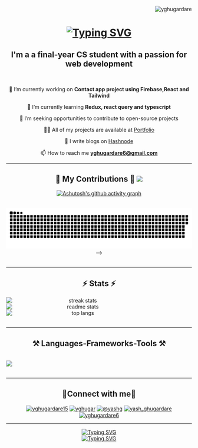 <p align="right"> <img src="https://komarev.com/ghpvc/?username=yghugardare&label=Profile%20views&color=0e75b6&style=flat" alt="yghugardare" /> </p>

<h1 align="center">
    <a href="https://git.io/typing-svg"><img src="https://readme-typing-svg.demolab.com?font=Press+Start+2P&size=18&pause=1000&color=0CE555&background=1A2421&center=true&vCenter=true&width=650&height=60&lines=Hello%2Cthere+fellow+%3CDevelopers%2F%3E!;I'm+Yash+Ghugardare!+%F0%9F%99%8B%E2%80%8D%E2%99%82%EF%B8%8F+%F0%9F%91%8B" alt="Typing SVG" /></a>
</h1>
<h2 align="center">I'm a a final-year CS student with a passion for web development</h2>
<br/>
<div align="center" justify="center" >
    
 🔭 I’m currently working on **Contact app project using Firebase,React and Tailwind**

 🌱 I’m currently learning **Redux, react query and typescript**

 👯 I’m seeking opportunities to contribute to open-source projects

 👨‍💻 All of my projects are available at [Portfolio](https://yghugardare.github.io/YashPortfolio/)

 📝 I write blogs on [Hashnode](https://yash-ghugardare-blogs.hashnode.dev/)

 📫 How to reach me **yghugardare6@gmail.com**
</div>
<hr/>
<div align="center">
  <h2>🐍 My Contributions 🐍  <img src="https://media.giphy.com/media/cmOBZdewjfLzV9NQiH/giphy.gif" width="58" /> </h2>
  <p><a href="https://github.com/ashutosh00710/github-readme-activity-graph"><img src="https://github-readme-activity-graph.vercel.app/graph?username=yghugardare&amp;theme=react-dark" alt="Ashutosh&#39;s github activity graph"></a></p>
    <br/>
  <img alt="snake eating my contributions" src="https://raw.githubusercontent.com/yghugardare/yghugardare/output/github-contribution-grid-snake.svg" /
  
<!--     <img alt="contribution" src ="https://github.com/yghugardare/yghugardare/assets/117991996/85b364c8-3fe9-422e-9298-49ce1e008eff"> -->
</div>

</div>
<br/>
<hr/>
<h2 align="center">⚡ Stats ⚡</h2>
<div align="center" style="display:grid;">
  <img  width="400"  src="https://streak-stats.demolab.com/?user=yghugardare&count_private=true&theme=react&border_radius=10" alt="streak stats"/> 
  <img  width="400"  src="https://github-readme-stats-salesp07.vercel.app/api?username=yghugardare&count_private=true&show_icons=true&theme=react&rank_icon=github&border_radius=10" alt="readme stats" />
<img  width="400"  src="https://github-readme-stats-salesp07.vercel.app/api/top-langs/?username=yghugardare&hide=HTML&langs_count=8&layout=compact&theme=react&border_radius=10&size_weight=0.5&count_weight=0.5&exclude_repo=github-readme-stats" alt="top langs" />
  </div>
<br/>
<hr/>
<h2 align="center">⚒️ Languages-Frameworks-Tools ⚒️</h2>
<br/>
<div align="center" style="display:grid;grid-template-colums:auto">
    <img src="https://skillicons.dev/icons?i=html,css,js,react,redux,styledcomponents,tailwind,mui,nodejs,express,firebase,mongodb,nextjs,git,github,java,ts,appwrite,bootstrap,supabase,threejs,graphql,mysql,solidity,jest,vscode,vercel,prisma,postman,sass,codepen,supabase,docker,replit" />
    
</div>
<br/>
<hr/>
<h2 align="center">🤝Connect with me🤝</h2>
<div align="center">
<a href="https://twitter.com/yghugardare15" target="_blank"><img align="center" src="https://raw.githubusercontent.com/rahuldkjain/github-profile-readme-generator/master/src/images/icons/Social/twitter.svg" alt="yghugardare15" height="30" width="40" /></a>
<a href="https://linkedin.com/in/yghugar" target="_blank"><img align="center" src="https://raw.githubusercontent.com/rahuldkjain/github-profile-readme-generator/master/src/images/icons/Social/linked-in-alt.svg" alt="yghugar" height="30" width="40" /></a>
<a href="https://hashnode.com/@yashg" target="_blank"><img align="center" src="https://cdn.hashnode.com/res/hashnode/image/upload/v1611902473383/CDyAuTy75.png?auto=compress" alt="@yashg" height="30" width="30" /></a>
<a href="https://www.leetcode.com/yash_ghugardare" target="_blank"><img align="center" src="https://raw.githubusercontent.com/rahuldkjain/github-profile-readme-generator/master/src/images/icons/Social/leet-code.svg" alt="yash_ghugardare" height="30" width="40" /></a>
<a href="https://auth.geeksforgeeks.org/user/yghugardare6" target="_blank"><img align="center" src="https://raw.githubusercontent.com/rahuldkjain/github-profile-readme-generator/master/src/images/icons/Social/geeks-for-geeks.svg" alt="yghugardare6" height="30" width="40" /></a>
</div>
<hr/>
<div align="center"/>
<a href="https://git.io/typing-svg"><img src="https://readme-typing-svg.demolab.com?font=Pacifico&size=40&duration=4000&pause=100&background=1A2228&center=true&vCenter=true&width=435&height=80&lines=Happy+Coding!%F0%9F%A7%91%E2%80%8D%F0%9F%92%BB" alt="Typing SVG" /></a>
<br/>
<a href="https://git.io/typing-svg"><img src="https://readme-typing-svg.demolab.com?font=Pacifico&size=40&duration=4000&pause=100&color=FFCE00&background=541516&center=true&vCenter=true&width=435&height=80&lines=Stay+Relentless!%F0%9F%94%A5%F0%9F%94%A5" alt="Typing SVG" /></a>
</div>

<!--
**yghugardare/yghugardare** is a ✨ _special_ ✨ repository because its `README.md` (this file) appears on your GitHub profile.


